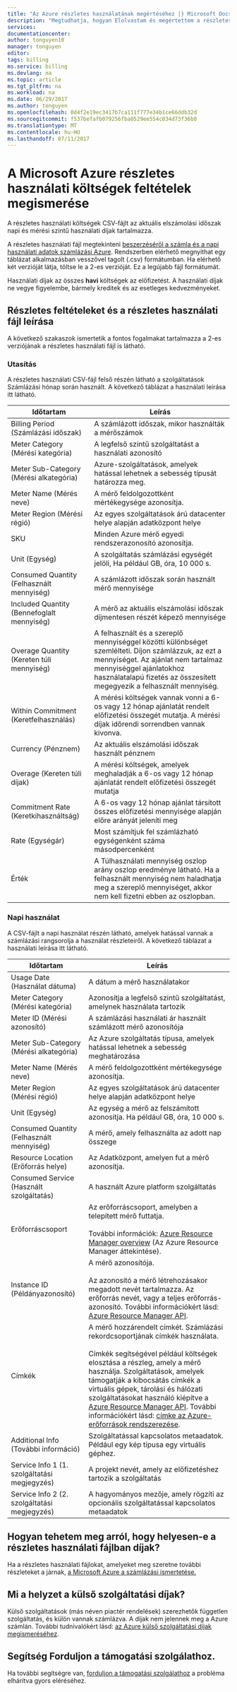 ```yaml
---
title: "Az Azure részletes használatának megértéséhez |} Microsoft Docs"
description: "Megtudhatja, hogyan Elolvastam és megértettem a részletes használati CSV Azure-előfizetése szakasza"
services: 
documentationcenter: 
author: tonguyen10
manager: tonguyen
editor: 
tags: billing
ms.service: billing
ms.devlang: na
ms.topic: article
ms.tgt_pltfrm: na
ms.workload: na
ms.date: 06/29/2017
ms.author: tonguyen
ms.openlocfilehash: 0d4f2e19ec3417b7ca111f777e34b1ce66ddb32d
ms.sourcegitcommit: f537befafb079256fba0529ee554c034d73f36b0
ms.translationtype: MT
ms.contentlocale: hu-HU
ms.lasthandoff: 07/11/2017
---
```

# <a name="understand-terms-on-your-microsoft-azure-detailed-usage-charges"></a>A Microsoft Azure részletes használati költségek feltételek megismerése 
A részletes használati költségek CSV-fájlt az aktuális elszámolási időszak napi és mérési szintű használati díjak tartalmazza. 

A részletes használati fájl megtekinteni [beszerzéséről a számla és a napi használati adatok számlázási Azure](billing-download-azure-invoice-daily-usage-date.md).
Rendszerben elérhető megnyithat egy táblázat alkalmazásban vesszővel tagolt (.csv) formátumban. Ha elérhető két verzióját látja, töltse le a 2-es verzióját. Ez a legújabb fájl formátumát.

Használati díjak az összes **havi** költségek az előfizetést. A használati díjak ne vegye figyelembe, bármely kreditek és az esetleges kedvezményeket.

## <a name="detailed-terms-and-descriptions-of-your-detailed-usage-file"></a>Részletes feltételeket és a részletes használati fájl leírása
A következő szakaszok ismertetik a fontos fogalmakat tartalmazza a 2-es verziójának a részletes használati fájl is látható.

### <a name="statement"></a>Utasítás
A részletes használati CSV-fájl felső részén látható a szolgáltatások Számlázási hónap során használt. A következő táblázat a használati leírása itt látható.

| Időtartam | Leírás |
| --- | --- |
|Billing Period (Számlázási időszak) |A számlázott időszak, mikor használták a mérőszámok |
|Meter Category (Mérési kategória) |A legfelső szintű szolgáltatást a használati azonosító |
|Meter Sub-Category (Mérési alkategória) |Azure-szolgáltatások, amelyek hatással lehetnek a sebesség típusát határozza meg. |
|Meter Name (Mérés neve) |A mérő feldolgozottként mértékegysége azonosítja. |
|Meter Region (Mérési régió) |Az egyes szolgáltatások árú datacenter helye alapján adatközpont helye |
|SKU |Minden Azure mérő egyedi rendszerazonosító azonosítja. |
|Unit (Egység) |A szolgáltatás számlázási egységét jelöli, Ha például GB, óra, 10 000 s. |
|Consumed Quantity (Felhasznált mennyiség) |A számlázott időszak során használt mérő mennyisége |
|Included Quantity (Bennefoglalt mennyiség) |A mérő az aktuális elszámolási időszak díjmentesen részét képező mennyisége |
|Overage Quantity (Kereten túli mennyiség) |A felhasznált és a szereplő mennyiséggel közötti különbséget szemlélteti. Díjon számlázzuk, az ezt a mennyiséget. Az ajánlat nem tartalmaz mennyiséggel ajánlatokhoz használatalapú fizetés az összesített megegyezik a felhasznált mennyiség. |
|Within Commitment (Keretfelhasználás) |A mérési költségek vannak vonni a 6-os vagy 12 hónap ajánlatát rendelt előfizetési összegét mutatja. A mérési díjak időrendi sorrendben vannak kivonva. |
|Currency (Pénznem) |Az aktuális elszámolási időszak használt pénznem |
|Overage (Kereten túli díjak) |A mérési költségek, amelyek meghaladják a 6-os vagy 12 hónap ajánlatát rendelt előfizetési összegét mutatja |
|Commitment Rate (Keretkihasználtság) |A 6-os vagy 12 hónap ajánlat társított összes előfizetési mennyisége alapján előre arányát jeleníti meg |
|Rate (Egységár) |Most számítjuk fel számlázható egységenként száma másodpercenként |
|Érték |A Túlhasználati mennyiség oszlop arány oszlop eredménye látható. Ha a felhasznált mennyiség nem haladhatja meg a szereplő mennyiséget, akkor nem kell fizetni ebben az oszlopban. |

### <a name="daily-usage"></a>Napi használat

A CSV-fájlt a napi használat részén látható, amelyek hatással vannak a számlázási rangsorolja a használat részleteiről. A következő táblázat a használati leírása itt látható.

| Időtartam | Leírás |
| --- | --- |
|Usage Date (Használat dátuma) |A dátum a mérő használatakor |
|Meter Category (Mérési kategória) |Azonosítja a legfelső szintű szolgáltatást, amelynek használata tartozik |
|Meter ID (Mérési azonosító) |A számlázási használati ár használt számlázott mérő azonosítója |
|Meter Sub-Category (Mérési alkategória) |Az Azure szolgáltatás típusa, amelyek hatással lehetnek a sebesség meghatározása |
|Meter Name (Mérés neve) |A mérő feldolgozottként mértékegysége azonosítja. |
|Meter Region (Mérési régió) |Az egyes szolgáltatások árú datacenter helye alapján adatközpont helye |
|Unit (Egység) |Az egység a mérő az felszámított azonosítja. Ha például GB, óra, 10 000 s. |
|Consumed Quantity (Felhasznált mennyiség) |A mérő, amely felhasználta az adott nap összege |
|Resource Location (Erőforrás helye) |Az Adatközpont, amelyen fut a mérő azonosítja. |
|Consumed Service (Használt szolgáltatás) |A használt Azure platform szolgáltatás |
|Erőforráscsoport |Az erőforráscsoport, amelyben a telepített mérő futtatja. <br/><br/>További információk: [Azure Resource Manager overview](https://docs.microsoft.com/azure/azure-resource-manager/resource-group-overview) (Az Azure Resource Manager áttekintése). |
|Instance ID (Példányazonosító) | A mérő azonosítója. <br/><br/> Az azonosító a mérő létrehozásakor megadott nevét tartalmazza. Az erőforrás nevét, vagy a teljes erőforrás-azonosító. További információkért lásd: [Azure Resource Manager API](https://docs.microsoft.com/rest/api/resources/resources). |
|Címkék | A mérő hozzárendelt címkét. Számlázási rekordcsoportjának címkék használata.<br/><br/>Címkék segítségével például költségek elosztása a részleg, amely a mérő használja. Szolgáltatások, amelyek támogatják a kibocsátás címkék a virtuális gépek, tárolási és hálózati szolgáltatásokat használó kiépítve a [Azure Resource Manager API](https://docs.microsoft.com/rest/api/resources/resources). További információkért lásd: [címke az Azure-erőforrások rendszerezése](http://azure.microsoft.com/updates/organize-your-azure-resources-with-tags/). |
|Additional Info (További információ) |Szolgáltatással kapcsolatos metaadatok. Például egy kép típusa egy virtuális géphez. |
|Service Info 1 (1. szolgáltatási megjegyzés) |A projekt nevét, amely az előfizetéshez tartozik a szolgáltatás |
|Service Info 2 (2. szolgáltatási megjegyzés) |A hagyományos mezője, amely rögzíti az opcionális szolgáltatással kapcsolatos metaadatok |

## <a name="how-do-i-make-sure-that-the-charges-in-my-detailed-usage-file-are-correct"></a>Hogyan tehetem meg arról, hogy helyesen-e a részletes használati fájlban díjak?
Ha a részletes használati fájlokat, amelyeket meg szeretne további részleteket a járnak, [a Microsoft Azure a számlázási ismertetése.](./billing-understand-your-bill.md)

## <a name="external"></a>Mi a helyzet a külső szolgáltatási díjak?
Külső szolgáltatások (más néven piactér rendelések) szerezhetők független szolgáltatás, és külön vannak számlázva. A díjak nem jelennek meg a Azure számlán. További tudnivalókért lásd: [az Azure külső szolgáltatási díjak megismeréséhez](billing-understand-your-azure-marketplace-charges.md).

## <a name="need-help-contact-support"></a>Segítség Forduljon a támogatási szolgálathoz.
Ha további segítségre van, [forduljon a támogatási szolgálathoz](https://portal.azure.com/?) a probléma elhárítva gyors eléréséhez.
